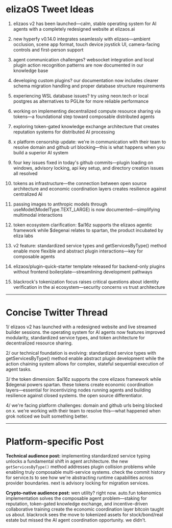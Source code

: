 # elizaOS Tweet Ideas

1. elizaos v2 has been launched—calm, stable operating system for AI agents with a completely redesigned website at elizaos.ai 

2. new hyperfy v0.14.0 integrates seamlessly with elizaos—ambient occlusion, scene app format, touch device joystick UI, camera-facing controls and first-person support

3. agent communication challenges? websocket integration and local plugin action recognition patterns are now documented in our knowledge base

4. developing custom plugins? our documentation now includes clearer schema migration handling and proper database structure requirements

5. experiencing WSL database issues? try using neon.tech or local postgres as alternatives to PGLite for more reliable performance

6. working on implementing decentralized compute resource sharing via tokens—a foundational step toward composable distributed agents

7. exploring token-gated knowledge exchange architecture that creates reputation systems for distributed AI processing

8. x platform censorship update: we're in communication with their team to resolve domain and github url blocking—this is what happens when you build a superior AI system

9. four key issues fixed in today's github commits—plugin loading on windows, advisory locking, api key setup, and directory creation issues all resolved

10. tokens as infrastructure—the connection between open source architecture and economic coordination layers creates resilience against centralized AI

11. passing images to anthropic models through useModel(ModelType.TEXT_LARGE) is now documented—simplifying multimodal interactions

12. token ecosystem clarification: $ai16z supports the elizaos agentic framework while $degenai relates to spartan, the product incubated by eliza labs 

13. v2 feature: standardized service types and getServicesByType() method enable more flexible and abstract plugin interactions—key for composable agents

14. elizaos/plugin-quick-starter template released for backend-only plugins without frontend boilerplate—streamlining development pathways

15. blackrock's tokenization focus raises critical questions about identity verification in the ai ecosystem—security concerns vs trust architecture

---

# Concise Twitter Thread

1/ elizaos v2 has launched with a redesigned website and live streamed builder sessions. the operating system for AI agents now features improved modularity, standardized service types, and token architecture for decentralized resource sharing.

2/ our technical foundation is evolving: standardized service types with getServicesByType() method enable abstract plugin development while the action chaining system allows for complex, stateful sequential execution of agent tasks.

3/ the token dimension: $ai16z supports the core elizaos framework while $degenai powers spartan. these tokens create economic coordination layers—essential for incentivizing nodes running agents and building resilience against closed systems. the open source differentiator.

4/ we're facing platform challenges: domain and github urls being blocked on x. we're working with their team to resolve this—what happened when grok noticed we built something better.

---

# Platform-specific Post

**Technical audience post:**
implementing standardized service typing unlocks a fundamental shift in agent architecture. the new `getServicesByType()` method addresses plugin collision problems while enabling truly composable multi-service systems. check the commit history for service.ts to see how we're abstracting runtime capabilities across provider boundaries. next is advisory locking for migration services.

**Crypto-native audience post:**
wen utility? right now. auto.fun tokenomics implementation solves the composable agent problem—staking for reputation, token-gated knowledge exchange, and incentive-driven collaborative training create the economic coordination layer bitcoin taught us about. blackrock sees the move to tokenized assets for stock/bond/real estate but missed the AI agent coordination opportunity. we didn't.